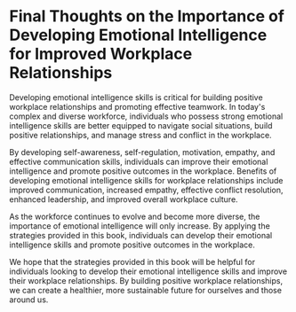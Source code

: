 Final Thoughts on the Importance of Developing Emotional Intelligence for Improved Workplace Relationships
======================================================================================================================

Developing emotional intelligence skills is critical for building positive workplace relationships and promoting effective teamwork. In today's complex and diverse workforce, individuals who possess strong emotional intelligence skills are better equipped to navigate social situations, build positive relationships, and manage stress and conflict in the workplace.

By developing self-awareness, self-regulation, motivation, empathy, and effective communication skills, individuals can improve their emotional intelligence and promote positive outcomes in the workplace. Benefits of developing emotional intelligence skills for workplace relationships include improved communication, increased empathy, effective conflict resolution, enhanced leadership, and improved overall workplace culture.

As the workforce continues to evolve and become more diverse, the importance of emotional intelligence will only increase. By applying the strategies provided in this book, individuals can develop their emotional intelligence skills and promote positive outcomes in the workplace.

We hope that the strategies provided in this book will be helpful for individuals looking to develop their emotional intelligence skills and improve their workplace relationships. By building positive workplace relationships, we can create a healthier, more sustainable future for ourselves and those around us.
